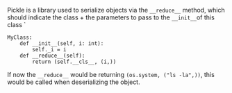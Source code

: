 
Pickle is a library used to serialize objects via the `__reduce__` method, which should indicate the class + the parameters to pass to the `__init__`of this class
`

```
MyClass:
	def __init__(self, i: int):
		self._i = i
	def __reduce__(self):
		return (self.__cls__, (i,))
```

If now the `__reduce__` would be returning `(os.system, ("ls -la",))`, this would be called when deserializing the object.